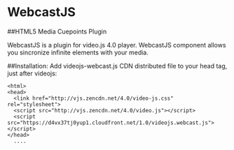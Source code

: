 WebcastJS
=========
##HTML5 Media Cuepoints Plugin

WebcastJS is a plugin for video.js 4.0 player. WebcastJS component allows you
sincronize infinite elements with your media.

##Installation:
Add videojs-webcast.js CDN distributed file to your head tag, just after
videojs:

	<html>
    <head>
      <link href="http://vjs.zencdn.net/4.0/video-js.css" rel="stylesheet">
      <script src="http://vjs.zencdn.net/4.0/video.js"></script>
      <script src="https://d4vx37tj0yup1.cloudfront.net/1.0/videojs.webcast.js"></script>
    </head>
      ....
	